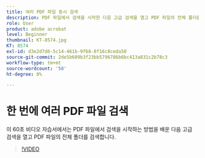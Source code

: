 ```yaml
---
title: 여러 PDF 파일 동시 검색
description: PDF 파일에서 검색을 시작한 다음 고급 검색을 열고 PDF 파일의 전체 폴더를 검색합니다.
role: User
product: adobe acrobat
level: Beginner
thumbnail: KT-8574.jpg
KT: 8574
exl-id: d3e2d7d6-5c14-461b-9f68-8f16c8ceda50
source-git-commit: 2de5b609b3f23bb5796786b6bc413a831c2b78c3
workflow-type: tm+mt
source-wordcount: '58'
ht-degree: 0%

---
```


# 한 번에 여러 PDF 파일 검색

이 60초 비디오 자습서에서는 PDF 파일에서 검색을 시작하는 방법을 배운 다음 고급 검색을 열고 PDF 파일의 전체 폴더를 검색합니다.

>[!VIDEO](https://video.tv.adobe.com/v/336363?hidetitle=true)
